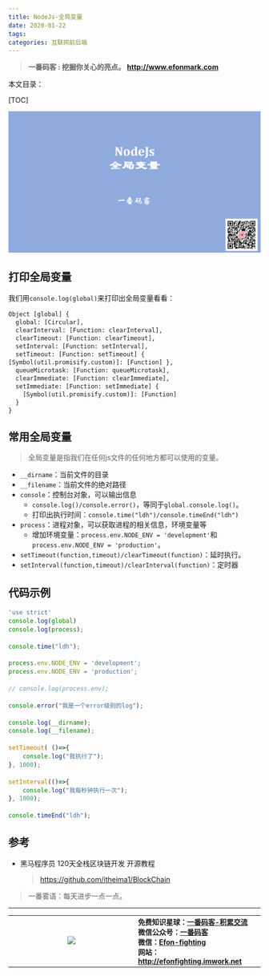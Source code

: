 ```yaml
---
title: NodeJs-全局变量
date: 2020-01-22
tags: 
categories: 互联网前后端
---
```


> **一番码客 : 挖掘你关心的亮点。**
> **http://www.efonmark.com**

本文目录：

[TOC]

![image-20200122001430597](2020-01-21-NodeJs-全局变量/image-20200122001430597.png)

<!--more-->

## 打印全局变量

我们用`console.log(global)`来打印出全局变量看看：

```
Object [global] {
  global: [Circular],
  clearInterval: [Function: clearInterval],
  clearTimeout: [Function: clearTimeout],
  setInterval: [Function: setInterval],
  setTimeout: [Function: setTimeout] { [Symbol(util.promisify.custom)]: [Function] },
  queueMicrotask: [Function: queueMicrotask],
  clearImmediate: [Function: clearImmediate],
  setImmediate: [Function: setImmediate] {
    [Symbol(util.promisify.custom)]: [Function]
  }
}
```



## 常用全局变量

> 全局变量是指我们在任何js文件的任何地方都可以使用的变量。

- `__dirname`：当前文件的目录
- `__filename`：当前文件的绝对路径
- `console`：控制台对象，可以输出信息
    - `console.log()/console.error()`，等同于`global.console.log()`。
    - 打印出执行时间：`console.time("ldh")/console.timeEnd("ldh")`
- `process`：进程对象，可以获取进程的相关信息，环境变量等
    - 增加环境变量：`process.env.NODE_ENV = 'development'`和`process.env.NODE_ENV = 'production'`。
- `setTimeout(function,timeout)/clearTimeout(function)`：延时执行。
- `setInterval(function,timeout)/clearInterval(function)`：定时器



## 代码示例

```js
'use strict'
console.log(global)
console.log(process);

console.time("ldh");

process.env.NODE_ENV = 'development';
process.env.NODE_ENV = 'production';

// console.log(process.env);

console.error("我是一个error级别的log");

console.log(__dirname);
console.log(__filename);

setTimeout( ()=>{
    console.log("我执行了");
}, 1000);

setInterval(()=>{
    console.log("我每秒钟执行一次");
}, 1000);

console.timeEnd("ldh");
```



## 参考

* 黑马程序员 120天全栈区块链开发 开源教程

    > https://github.com/itheima1/BlockChain



> 一番雾语：每天进步一点一点。

-------
<table>
<tr>
<td ><center><img src="http://efonfighting.imwork.net/efonmark-blog/readme/guanzhu_1.jpg" width=40%></center></td>
<td width="50%" align=left><b>
    免费知识星球：<a href="http://efonfighting.imwork.net/efonmark-blog/%E7%AE%80%E4%BB%8B/zhishixingqiu1.png">一番码客-积累交流</a><br>
    微信公众号：<a href="http://efonfighting.imwork.net/efonmark-blog/%E7%AE%80%E4%BB%8B/guanzhu_1.jpg">一番码客</a><br>
    微信：<a href="http://efonfighting.imwork.net/efonmark-blog/%E7%AE%80%E4%BB%8B/weixin.jpg">Efon-fighting</a><br>
    网站：<a href="http://efonfighting.imwork.net">http://efonfighting.imwork.net</a><br></b></td>
</tr>
</table>